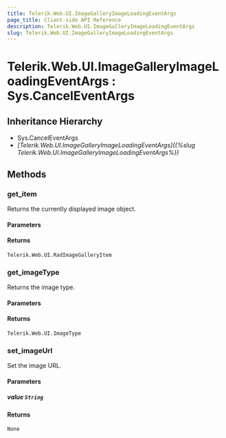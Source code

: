 ```yaml
---
title: Telerik.Web.UI.ImageGalleryImageLoadingEventArgs
page_title: Client-side API Reference
description: Telerik.Web.UI.ImageGalleryImageLoadingEventArgs
slug: Telerik.Web.UI.ImageGalleryImageLoadingEventArgs
---
```


# Telerik.Web.UI.ImageGalleryImageLoadingEventArgs : Sys.CancelEventArgs 

## Inheritance Hierarchy

* Sys.CancelEventArgs
* *[Telerik.Web.UI.ImageGalleryImageLoadingEventArgs]({%slug Telerik.Web.UI.ImageGalleryImageLoadingEventArgs%})*

## Methods

###  get_item

Returns the currently displayed image object.

#### Parameters

#### Returns

`Telerik.Web.UI.RadImageGalleryItem` 

###  get_imageType

Returns the image type.

#### Parameters

#### Returns

`Telerik.Web.UI.ImageType` 

###  set_imageUrl

Set the image URL.

#### Parameters

##### value `String`

#### Returns

`None`